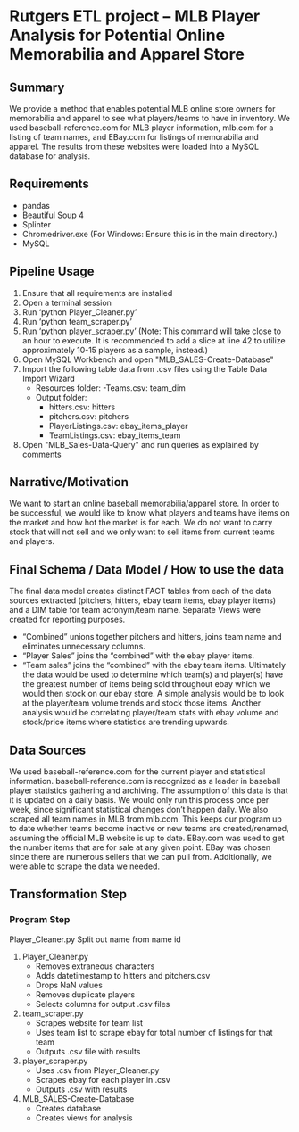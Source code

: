 # Rutgers ETL project – MLB Player Analysis for Potential Online Memorabilia and Apparel Store

## Summary
We provide a method that enables potential MLB online store owners for memorabilia and apparel to see what players/teams to have in inventory.  We used baseball-reference.com for MLB player information, mlb.com for a listing of team names, and EBay.com for listings of memorabilia and apparel.  The results from these websites were loaded into a MySQL database for analysis. 

## Requirements
- pandas
- Beautiful Soup 4
- Splinter
- Chromedriver.exe (For Windows: Ensure this is in the main directory.)
- MySQL

## Pipeline Usage
1. Ensure that all requirements are installed
2. Open a terminal session
3. Run ‘python Player_Cleaner.py’
4. Run ‘python team_scraper.py’
5. Run ‘python player_scraper.py’ (Note: This command will take close to an hour to execute. It is recommended to add a slice at 	line 42 to utilize approximately 10-15 players as a sample, instead.)
6. Open MySQL Workbench and open "MLB_SALES-Create-Database"
7. Import the following table data from .csv files using the Table Data Import Wizard
	- Resources folder:
		-Teams.csv: team_dim
	- Output folder:
		- hitters.csv: hitters
		- pitchers.csv: pitchers
		- PlayerListings.csv: ebay_items_player
		- TeamListings.csv: ebay_items_team
8. Open "MLB_Sales-Data-Query" and run queries as explained by comments

## Narrative/Motivation
We want to start an online baseball memorabilia/apparel store. In order to be successful, we would like to know what players and teams have items on the market and how hot the market is for each. We do not want to carry stock that will not sell and we only want to sell items from current teams and players.


## Final Schema / Data Model / How  to use the data
The final data model creates distinct FACT tables from each of the data sources extracted (pitchers, hitters, ebay team items, ebay player items) and a DIM table for team acronym/team name.  Separate Views were created for reporting purposes.
- “Combined” unions together pitchers and hitters, joins team name and eliminates unnecessary columns.
- “Player Sales” joins the “combined” with the ebay player items.
- “Team sales” joins the “combined” with the ebay team items.
Ultimately the data would be used to determine which team(s) and player(s) have the greatest number of items being sold throughout ebay which we would then stock on our ebay store.  A simple analysis would be to look at the player/team volume trends and stock those items.  Another analysis would be correlating player/team stats with ebay volume and stock/price items where statistics are trending upwards.

## Data Sources
We used baseball-reference.com for the current player and statistical information.  baseball-reference.com is recognized as a leader in baseball player statistics gathering and archiving.  The assumption of this data is that it is updated on a daily basis.  We would only run this process once per week, since significant statistical changes don’t happen daily.  We also scraped all team names in MLB from mlb.com. This keeps our program up to date whether teams become inactive or new teams are created/renamed, assuming the official MLB website is up to date. EBay.com was used to get the number items that are for sale at any given point.  EBay was chosen since there are numerous sellers that we can pull from.  Additionally, we were able to scrape the data we needed.

## Transformation Step
### Program								Step
Player_Cleaner.py	Split out name from name id

1. Player_Cleaner.py
	- Removes extraneous characters
	- Adds datetimestamp to hitters and pitchers.csv
	- Drops NaN values
	- Removes duplicate players
	- Selects columns for output .csv files
2. team_scraper.py
	- Scrapes website for team list
	- Uses team list to scrape ebay for total number of listings for that team
	- Outputs .csv file with results
3. player_scraper.py
	- Uses .csv from Player_Cleaner.py
	- Scrapes ebay for each player in .csv
	- Outputs .csv with results
4. MLB_SALES-Create-Database
	- Creates database
	- Creates views for analysis
